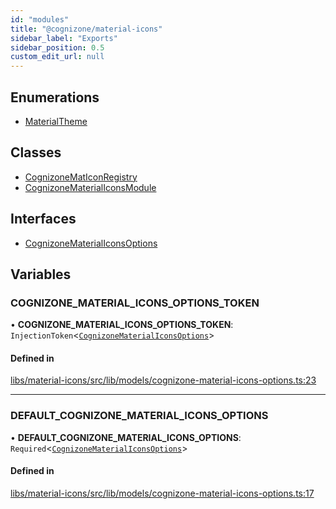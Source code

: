 ```yaml
---
id: "modules"
title: "@cognizone/material-icons"
sidebar_label: "Exports"
sidebar_position: 0.5
custom_edit_url: null
---
```


## Enumerations

- [MaterialTheme](enums/MaterialTheme)

## Classes

- [CognizoneMatIconRegistry](classes/CognizoneMatIconRegistry)
- [CognizoneMaterialIconsModule](classes/CognizoneMaterialIconsModule)

## Interfaces

- [CognizoneMaterialIconsOptions](interfaces/CognizoneMaterialIconsOptions)

## Variables

### COGNIZONE\_MATERIAL\_ICONS\_OPTIONS\_TOKEN

• **COGNIZONE\_MATERIAL\_ICONS\_OPTIONS\_TOKEN**: `InjectionToken`<[`CognizoneMaterialIconsOptions`](interfaces/CognizoneMaterialIconsOptions)\>

#### Defined in

[libs/material-icons/src/lib/models/cognizone-material-icons-options.ts:23](https://github.com/cognizone/ng-cognizone/blob/861cbad/libs/material-icons/src/lib/models/cognizone-material-icons-options.ts#L23)

___

### DEFAULT\_COGNIZONE\_MATERIAL\_ICONS\_OPTIONS

• **DEFAULT\_COGNIZONE\_MATERIAL\_ICONS\_OPTIONS**: `Required`<[`CognizoneMaterialIconsOptions`](interfaces/CognizoneMaterialIconsOptions)\>

#### Defined in

[libs/material-icons/src/lib/models/cognizone-material-icons-options.ts:17](https://github.com/cognizone/ng-cognizone/blob/861cbad/libs/material-icons/src/lib/models/cognizone-material-icons-options.ts#L17)
